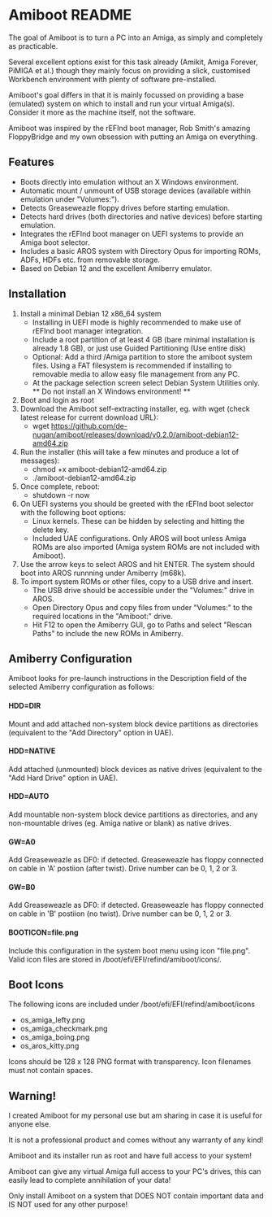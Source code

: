 # Amiboot README #

The goal of Amiboot is to turn a PC into an Amiga, as simply and completely as practicable.

Several excellent options exist for this task already (Amikit, Amiga Forever, PiMIGA et al.) though they mainly focus on providing a slick, customised Workbench environment with plenty of software pre-installed.

Amiboot's goal differs in that it is mainly focussed on providing a base (emulated) system on which to install and run your virtual Amiga(s). Consider it more as the machine itself, not the software.

Amiboot was inspired by the rEFInd boot manager, Rob Smith's amazing FloppyBridge and my own obsession with putting an Amiga on everything.


## Features ##

- Boots directly into emulation without an X Windows environment.
- Automatic mount / unmount of USB storage devices (available within emulation under "Volumes:").
- Detects Greaseweazle floppy drives before starting emulation.
- Detects hard drives (both directories and native devices) before starting emulation.
- Integrates the rEFInd boot manager on UEFI systems to provide an Amiga boot selector.
- Includes a basic AROS system with Directory Opus for importing ROMs, ADFs, HDFs etc. from removable storage.
- Based on Debian 12 and the excellent Amiberry emulator.


## Installation ##

1. Install a minimal Debian 12 x86_64 system
    - Installing in UEFI mode is highly recommended to make use of rEFInd boot manager integration.
    - Include a root partition of at least 4 GB (bare minimal installation is already 1.8 GB), or just use Guided Partitioning (Use entire disk)
    - Optional: Add a third /Amiga partition to store the amiboot system files. Using a FAT filesystem is recommended if installing to removable media to allow easy file management from any PC.
    - At the package selection screen select Debian System Utilities only. ** Do not install an X Windows environment! **
2. Boot and login as root
3. Download the Amiboot self-extracting installer, eg. with wget (check latest release for current download URL):
    - wget https://github.com/de-nugan/amiboot/releases/download/v0.2.0/amiboot-debian12-amd64.zip
4. Run the installer (this will take a few minutes and produce a lot of messages):
    - chmod +x amiboot-debian12-amd64.zip
    - ./amiboot-debian12-amd64.zip
5. Once complete, reboot:
    - shutdown -r now
6. On UEFI systems you should be greeted with the rEFInd boot selector with the following boot options:
    - Linux kernels. These can be hidden by selecting and hitting the delete key.
    - Included UAE configurations. Only AROS will boot unless Amiga ROMs are also imported (Amiga system ROMs are not included with Amiboot).
7. Use the arrow keys to select AROS and hit ENTER. The system should boot into AROS runnning under Amiberry (m68k).
8. To import system ROMs or other files, copy to a USB drive and insert.
    - The USB drive should be accessible under the "Volumes:" drive in AROS.
    - Open Directory Opus and copy files from under "Volumes:" to the required locations in the "Amiboot:" drive.
    - Hit F12 to open the Amiberry GUI, go to Paths and select "Rescan Paths" to include the new ROMs in Amiberry.


## Amiberry Configuration ##

Amiboot looks for pre-launch instructions in the Description field of the selected Amiberry configuration as follows:

#### HDD=DIR ####
Mount and add attached non-system block device partitions as directories (equivalent to the "Add Directory" option in UAE).

#### HDD=NATIVE ####
Add attached (unmounted) block devices as native drives (equivalent to the "Add Hard Drive" option in UAE).

#### HDD=AUTO ####
Add mountable non-system block device partitions as directories, and any non-mountable drives (eg. Amiga native or blank) as native drives.

#### GW=A0 ####
Add Greaseweazle as DF0: if detected. Greaseweazle has floppy connected on cable in 'A' postiion (after twist). Drive number can be 0, 1, 2 or 3.

#### GW=B0 ####
Add Greaseweazle as DF0: if detected. Greaseweazle has floppy connected on cable in 'B' postiion (no twist). Drive number can be 0, 1, 2 or 3.

#### BOOTICON=file.png ####
Include this configuration in the system boot menu using icon "file.png". Valid icon files are stored in /boot/efi/EFI/refind/amiboot/icons/.


## Boot Icons ##

The following icons are included under /boot/efi/EFI/refind/amiboot/icons

- os_amiga_lefty.png
- os_amiga_checkmark.png
- os_amiga_boing.png
- os_aros_kitty.png

Icons should be 128 x 128 PNG format with transparency.
Icon filenames must not contain spaces.


## Warning! ##

I created Amiboot for my personal use but am sharing in case it is useful for anyone else.

It is not a professional product and comes without any warranty of any kind!

Amiboot and its installer run as root and have full access to your system!

Amiboot can give any virtual Amiga full access to your PC's drives, this can easily lead to complete annihilation of your data!

Only install Amiboot on a system that DOES NOT contain important data and IS NOT used for any other purpose!


###



